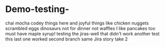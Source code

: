 # Demo-testing-
chai
mocha 
codey things here 
and joyful things like chicken nuggets 
scrambled eggs
dinosaurs not for dinner
not waffles 
I like pancakes too
must have maple syrup!
testing the jiras-well that didn't work 
another test 
this last one worked 
second branch same Jira story 
take 2


